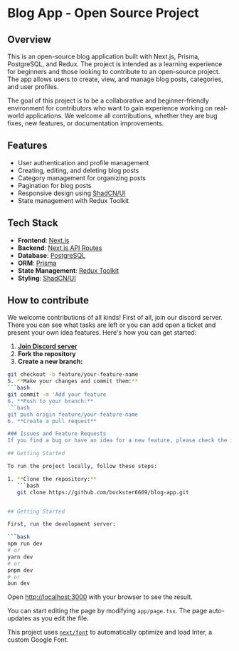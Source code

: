 # Blog App - Open Source Project

## Overview

This is an open-source blog application built with Next.js, Prisma, PostgreSQL, and Redux. The project is intended as a learning experience for beginners and those looking to contribute to an open-source project. The app allows users to create, view, and manage blog posts, categories, and user profiles.

The goal of this project is to be a collaborative and beginner-friendly environment for contributors who want to gain experience working on real-world applications. We welcome all contributions, whether they are bug fixes, new features, or documentation improvements.

## Features

- User authentication and profile management
- Creating, editing, and deleting blog posts
- Category management for organizing posts
- Pagination for blog posts
- Responsive design using [ShadCN/UI](https://shadcn.dev/)
- State management with Redux Toolkit

## Tech Stack

- **Frontend**: [Next.js](https://nextjs.org/)
- **Backend**: [Next.js API Routes](https://nextjs.org/docs/api-routes/introduction)
- **Database**: [PostgreSQL](https://www.postgresql.org/)
- **ORM**: [Prisma](https://www.prisma.io/)
- **State Management**: [Redux Toolkit](https://redux-toolkit.js.org/)
- **Styling**: [ShadCN/UI](https://shadcn.dev/)

## How to contribute
We welcome contributions of all kinds! First of all, join our discord server. There you can see what tasks are left or you can add open a ticket and present your own idea features. Here's how you can get started:

1. [**Join Discord server**](https://discord.gg/4DNwb3rQhZ)
2. **Fork the repository**
3. **Create a new branch:**
```bash
git checkout -b feature/your-feature-name
5. **Make your changes and commit them:**
```bash
git commit -m 'Add your feature
6. **Push to your branch:**
```bash
git push origin feature/your-feature-name
6. **Create a pull request**

### Issues and Feature Requests
If you find a bug or have an idea for a new feature, please check the issues section first to see if it's already being discussed. If not, feel free to open a new issue.

## Getting Started

To run the project locally, follow these steps:

1. **Clone the repository:**
   ```bash
   git clone https://github.com/bockster6669/blog-app.git


## Getting Started

First, run the development server:

```bash
npm run dev
# or
yarn dev
# or
pnpm dev
# or
bun dev
```

Open [http://localhost:3000](http://localhost:3000) with your browser to see the result.

You can start editing the page by modifying `app/page.tsx`. The page auto-updates as you edit the file.

This project uses [`next/font`](https://nextjs.org/docs/basic-features/font-optimization) to automatically optimize and load Inter, a custom Google Font.
